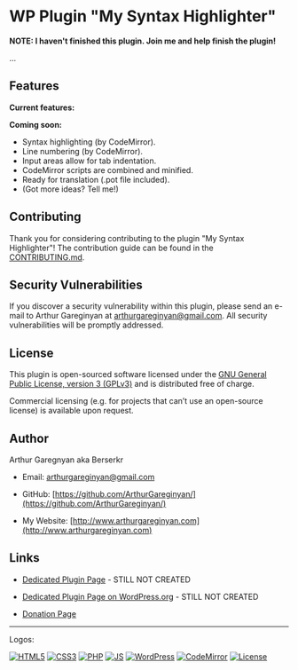 # WP Plugin "My Syntax Highlighter"

**NOTE: I haven't finished this plugin. Join me and help finish the plugin!**

...


## Features

**Current features:**


**Coming soon:**

* Syntax highlighting (by CodeMirror).
* Line numbering (by CodeMirror).
* Input areas allow for tab indentation.
* CodeMirror scripts are combined and minified.
* Ready for translation (.pot file included).
* (Got more ideas? Tell me!)


## Contributing

Thank you for considering contributing to the plugin "My Syntax Highlighter"! The contribution guide can be found in the [CONTRIBUTING.md](https://github.com/ArthurGareginyan/my-syntax-highlighter/blob/master/CONTRIBUTING.md).


## Security Vulnerabilities

If you discover a security vulnerability within this plugin, please send an e-mail to Arthur Gareginyan at arthurgareginyan@gmail.com. All security vulnerabilities will be promptly addressed.


## License

This plugin is open-sourced software licensed under the [GNU General Public License, version 3 (GPLv3)](http://www.gnu.org/licenses/gpl-3.0.html) and is distributed free of charge.

Commercial licensing (e.g. for projects that can’t use an open-source license) is available upon request.


## Author

Arthur Garegnyan aka Berserkr

* Email: arthurgareginyan@gmail.com

* GitHub: [https://github.com/ArthurGareginyan/](https://github.com/ArthurGareginyan/)

* My Website: [http://www.arthurgareginyan.com](http://www.arthurgareginyan.com)


## Links

* [Dedicated Plugin Page](http://mycyberuniverse.com/my_programs/wp-plugin-my-syntax-highlighter.html) - STILL NOT CREATED

* [Dedicated Plugin Page on WordPress.org](https://wordpress.org/plugins/my-syntax-highlighter/) - STILL NOT CREATED

* [Donation Page](http://www.arthurgareginyan.com/donate.html)


---
Logos:

[![HTML5](https://cdn4.iconfinder.com/data/icons/flat-brand-logo-2/512/html5-64.png)]()
[![CSS3](https://cdn4.iconfinder.com/data/icons/flat-brand-logo-2/512/css3-64.png)]()
[![PHP](http://php.net/images/logos/php-med-trans-light.gif)]()
[![JS](https://dl.dropboxusercontent.com/s/zumy31fjzyj4p6z/JavaScript.png)]()
[![WordPress](https://cdn2.iconfinder.com/data/icons/publicons/64/wordpress-64.png)](https://wordpress.org)
[![CodeMirror](https://dl.dropboxusercontent.com/s/wagzyc4z8ib14k9/codemirror.png)]()
[![License](http://www.gnu.org/graphics/gplv3-127x51.png)](http://www.gnu.org/licenses/gpl-3.0.html)
